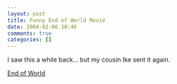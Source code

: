 ```yaml
---
layout: post
title: Funny End of World Movie
date: 2004-02-06 10:46
comments: true
categories: []
---
```

I saw this a while back... but my cousin Ike sent it again.

<a href="http://home.tiscali.nl/multicom/DaSchop/endofworld.swf">End of World</a>
